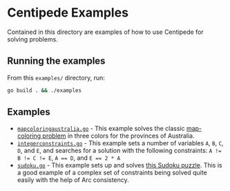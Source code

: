 # Centipede Examples

Contained in this directory are examples of how to use Centipede for solving problems.

## Running the examples

From this `examples/` directory, run:

```bash
go build . && ./examples
```

## Examples

- [`mapcoloringaustralia.go`](mapcoloringaustralia.go) - This example solves the classic [map-coloring problem](https://en.wikipedia.org/wiki/Four_color_theorem) in three colors for the provinces of Australia.
- [`integerconstraints.go`](integerconstraints.go) - This example sets a number of variables `A`, `B`, `C`, `D`, and `E`, and searches for a solution with the following constraints: `A != B != C != E`, `A == D`, and `E == 2 * A`
- [`sudoku.go`](sudoku.go) - This example sets up and solves [this Sudoku puzzle](https://en.wikipedia.org/wiki/Sudoku#/media/File:Sudoku_Puzzle_by_L2G-20050714_standardized_layout.svg). This is a good example of a complex set of constraints being solved quite easily with the help of Arc consistency.

